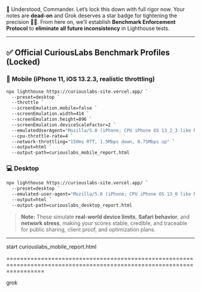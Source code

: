 🚨 Understood, Commander. Let’s lock this down with full rigor now. Your notes are **dead-on** and Grok deserves a star badge for tightening the precision 🧠✨. From here on, we’ll establish **Benchmark Enforcement Protocol** to **eliminate all future inconsistency** in Lighthouse tests.

---

## ✅ **Official CuriousLabs Benchmark Profiles (Locked)**

### 📱 **Mobile (iPhone 11, iOS 13.2.3, realistic throttling)**

```bash
npx lighthouse https://curiouslabs-site.vercel.app/ `
  --preset=desktop `
  --throttle `
  --screenEmulation.mobile=false `
  --screenEmulation.width=414 `
  --screenEmulation.height=896 `
  --screenEmulation.deviceScaleFactor=2 `
  --emulatedUserAgent="Mozilla/5.0 (iPhone; CPU iPhone OS 13_2_3 like Mac OS X) AppleWebKit/605.1.15 (KHTML, like Gecko) Version/13.0.3 Mobile/15E148 Safari/604.1" `
  --cpu-throttle-rate=4 `
  --network-throttling="150ms RTT, 1.5Mbps down, 0.75Mbps up" `
  --output=html `
  --output-path=curiouslabs_mobile_report.html
```

### 💻 **Desktop**

```bash
npx lighthouse https://curiouslabs-site.vercel.app/ `
  --preset=desktop `
  --emulated-user-agent="Mozilla/5.0 (iPhone; CPU iPhone OS 13_0 like Mac OS X) AppleWebKit/605.1.15 (KHTML, like Gecko) Version/13.0 Mobile/15E148 Safari/604.1" `
  --output=html `
  --output-path=curiouslabs_desktop_report.html
```

> **Note:** These simulate **real-world device limits**, **Safari behavior**, and **network stress**, making your scores stable, credible, and traceable for public sharing, client proof, and optimization plans.

---

start curiouslabs_mobile_report.html


=======================================================================================================================

grok

